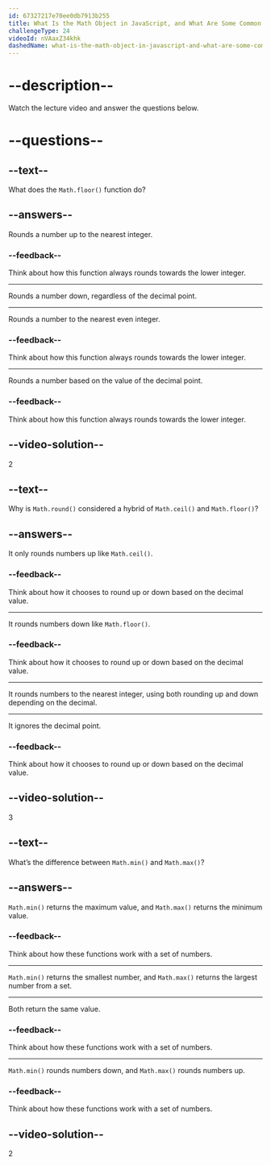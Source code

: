 ```yaml
---
id: 67327217e70ee0db7913b255
title: What Is the Math Object in JavaScript, and What Are Some Common Methods?
challengeType: 24
videoId: nVAaxZ34khk
dashedName: what-is-the-math-object-in-javascript-and-what-are-some-common-methods
---
```


# --description--

Watch the lecture video and answer the questions below.

# --questions--

## --text--

What does the `Math.floor()` function do?

## --answers--

Rounds a number up to the nearest integer.

### --feedback--

Think about how this function always rounds towards the lower integer.

---

Rounds a number down, regardless of the decimal point.

---

Rounds a number to the nearest even integer.

### --feedback--

Think about how this function always rounds towards the lower integer.

---

Rounds a number based on the value of the decimal point.

### --feedback--

Think about how this function always rounds towards the lower integer.

## --video-solution--

2

## --text--

Why is `Math.round()` considered a hybrid of `Math.ceil()` and `Math.floor()`?

## --answers--

It only rounds numbers up like `Math.ceil()`.

### --feedback--

Think about how it chooses to round up or down based on the decimal value.

---

It rounds numbers down like `Math.floor()`.

### --feedback--

Think about how it chooses to round up or down based on the decimal value.

---

It rounds numbers to the nearest integer, using both rounding up and down depending on the decimal.

---

It ignores the decimal point.

### --feedback--

Think about how it chooses to round up or down based on the decimal value.

## --video-solution--

3

## --text--

What’s the difference between `Math.min()` and `Math.max()`?

## --answers--

`Math.min()` returns the maximum value, and `Math.max()` returns the minimum value.

### --feedback--

Think about how these functions work with a set of numbers.

---

`Math.min()` returns the smallest number, and `Math.max()` returns the largest number from a set.

---

Both return the same value.

### --feedback--

Think about how these functions work with a set of numbers.

---

`Math.min()` rounds numbers down, and `Math.max()` rounds numbers up.

### --feedback--

Think about how these functions work with a set of numbers.

## --video-solution--

2
